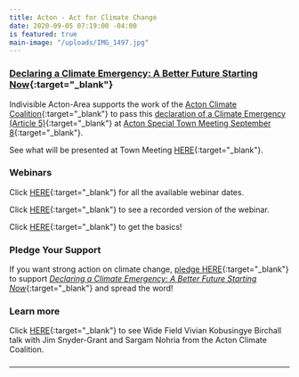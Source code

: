 ```yaml
---
title: Acton - Act for Climate Change
date: 2020-09-05 07:19:00 -04:00
is featured: true
main-image: "/uploads/IMG_1497.jpg"
---
```


### [Declaring a Climate Emergency: A Better Future Starting Now](https://www.actonclimatecoalition.org/#declaration){:target="_blank"}

Indivisible Acton-Area supports the work of the [Acton Climate Coalition](https://ActonClimateCoalition.org){:target="_blank"}  to pass this [declaration of a Climate Emergency (Article 5)](https://www.actonclimatecoalition.org/#declaration){:target="_blank"} at [Acton Special Town Meeting September 8](https://www.acton-ma.gov/599/Town-Meeting){:target="_blank"}.

See what will be presented at Town Meeting [HERE](http://bit.ly/acton-climate-emergency){:target="_blank"}.

### Webinars

Click [HERE](https://www.actonclimatecoalition.org/#webinar){:target="_blank"} for all the available webinar dates.

Click [HERE](https://www.youtube.com/watch?v=TXPwtmTKvjg){:target="_blank"} to see a recorded version of the webinar.

Click [HERE](https://youtu.be/JoptD3dL1XM){:target="_blank"} to get the basics!

### Pledge Your Support

If you want strong action on climate change, [pledge HERE](https://ActonClimateCoalition.org/#pledge){:target="_blank"} to support *[Declaring a Climate Emergency: A Better Future Starting Now](https://www.actonclimatecoalition.org/#declaration)*{:target="_blank"} and spread the word!

### Learn more

Click [HERE](https://www.youtube.com/watch?v=_7HYvaQNz7o&feature=youtu.be){:target="_blank"} to see Wide Field Vivian Kobusingye Birchall talk with Jim Snyder-Grant and Sargam Nohria from the Acton Climate Coalition.

### 

---